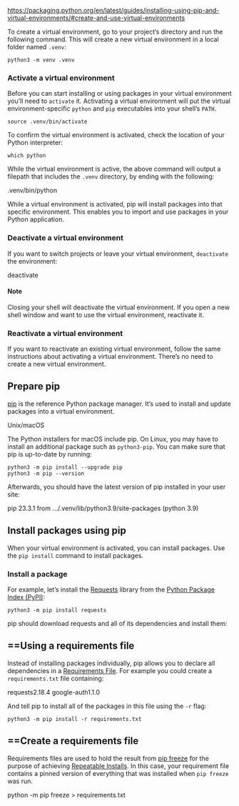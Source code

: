 https://packaging.python.org/en/latest/guides/installing-using-pip-and-virtual-environments/#create-and-use-virtual-environments

To create a virtual environment, go to your project’s directory and run the following command. This will create a new virtual environment in a local folder named `.venv`:

```
python3 -m venv .venv
```

### Activate a virtual environment

Before you can start installing or using packages in your virtual environment you’ll need to `activate` it. Activating a virtual environment will put the virtual environment-specific `python` and `pip` executables into your shell’s `PATH`.


```
source .venv/bin/activate
```

To confirm the virtual environment is activated, check the location of your Python interpreter:

```
which python
```

While the virtual environment is active, the above command will output a filepath that includes the `.venv` directory, by ending with the following:

.venv/bin/python


While a virtual environment is activated, pip will install packages into that specific environment. This enables you to import and use packages in your Python application.

### Deactivate a virtual environment

If you want to switch projects or leave your virtual environment, `deactivate` the environment:

deactivate

#### Note

Closing your shell will deactivate the virtual environment. If you open a new shell window and want to use the virtual environment, reactivate it.

### Reactivate a virtual environment

If you want to reactivate an existing virtual environment, follow the same instructions about activating a virtual environment. There’s no need to create a new virtual environment.


## Prepare pip

[pip](https://packaging.python.org/en/latest/key_projects/#pip) is the reference Python package manager. It’s used to install and update packages into a virtual environment.

Unix/macOS

The Python installers for macOS include pip. On Linux, you may have to install an additional package such as `python3-pip`. You can make sure that pip is up-to-date by running:

```
python3 -m pip install --upgrade pip
python3 -m pip --version
```

Afterwards, you should have the latest version of pip installed in your user site:

pip 23.3.1 from .../.venv/lib/python3.9/site-packages (python 3.9)



## Install packages using pip

When your virtual environment is activated, you can install packages. Use the `pip install` command to install packages.

### Install a package

For example, let’s install the [Requests](https://pypi.org/project/requests/) library from the [Python Package Index (PyPI)](https://packaging.python.org/en/latest/glossary/#term-Python-Package-Index-PyPI):

```
python3 -m pip install requests
```

pip should download requests and all of its dependencies and install them:


## ==Using a requirements file

Instead of installing packages individually, pip allows you to declare all dependencies in a [Requirements File](https://pip.pypa.io/en/latest/user_guide/#requirements-files "(in pip v25.2)"). For example you could create a `requirements.txt` file containing:

requests2.18.4
google-auth1.1.0

And tell pip to install all of the packages in this file using the `-r` flag:

```
python3 -m pip install -r requirements.txt
```


## ==Create a requirements file

Requirements files are used to hold the result from [pip freeze](https://pip.pypa.io/en/latest/cli/pip_freeze/#pip-freeze) for the purpose of achieving [Repeatable Installs](https://pip.pypa.io/en/latest/topics/repeatable-installs/). In this case, your requirement file contains a pinned version of everything that was installed when `pip freeze` was run.



python -m pip freeze > requirements.txt
